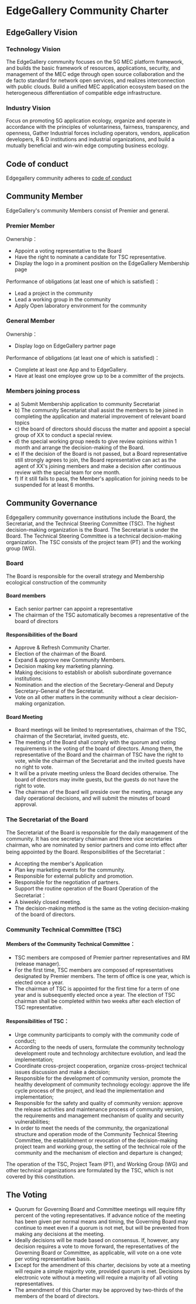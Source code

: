 # EdgeGallery Community Charter

## EdgeGallery Vision
### Technology Vision
The EdgeGallery community focuses on the 5G MEC platform framework, and builds the basic framework of resources, applications, security, and management of the MEC edge through open source collaboration and the de facto standard for network open services, and realizes interconnection with public clouds. Build a unified MEC application ecosystem based on the heterogeneous differentiation of compatible edge infrastructure.
### Industry Vision
Focus on promoting 5G application ecology, organize and operate in accordance with the principles of voluntariness, fairness, transparency, and openness, Gather Industrial forces including operators, vendors, application developers, R & D institutions and industrial organizations, and build a mutually beneficial and win-win edge computing business ecology.
## Code of conduct
Edgegallery community adheres to [code of conduct](https://gitee.com/edgegallery/community/blob/master/code-of-conduct_en.md)

## Community Member
EdgeGallery's community Members consist of Premier and general.

### Premier Member
Ownership：
* Appoint a voting representative to the Board
* Have the right to nominate a candidate for TSC representative.
* Display the logo in a prominent position on the EdgeGallery Membership page

Performance of obligations (at least one of which is satisfied)：
* Lead a project in the community
* Lead a working group in the community
* Apply Open laboratory environment for the community

### General Member
Ownership：
* Display logo on EdgeGallery partner page

Performance of obligations (at least one of which is satisfied)：
* Complete at least one App and to EdgeGallery.
* Have at least one employee grow up to be a committer of the projects.

### Members joining process

- a) Submit Membership application to community Secretariat 
- b) The community Secretariat shall assist the members to be joined in completing the application and material improvement of relevant board topics
- c) the board of directors should discuss the matter and appoint a special group of XX to conduct a special review. 
- d) the special working group needs to give review opinions within 1 month and arrange the decision-making of the Board.
- e) If the decision of the Board is not passed, but a Board representative still strongly agrees to join, the Board representative can act as the agent of XX's joining members and make a decision after continuous review with the special team for one month.
- f) If it still fails to pass, the Member's application for joining needs to be suspended for at least 6 months.

## Community Governance
Edgegallery community governance institutions include the Board, the Secretariat, and the Technical Steering Committee (TSC). The highest decision-making organization is the Board. The Secretariat is under the Board. The Technical Steering Committee is a technical decision-making organization. The TSC consists of the project team (PT) and the working group (WG).
### Board
The Board is responsible for the overall strategy and Membership ecological construction of the community
#### Board members
* Each senior partner can appoint a representative
* The chairman of the TSC automatically becomes a representative of the board of directors
#### Responsibilities of the Board
* Approve & Refresh Community Charter.
* Election of the chairman of the Board.
* Expand & approve new Community Members.
* Decision making key marketing planning.
* Making decisions to establish or abolish subordinate governance institutions.
* Nomination and the election of the Secretary-General and Deputy Secretary-General of the Secretariat.
* Vote on all other matters in the community without a clear decision-making organization.
#### Board Meeting
* Board meetings will be limited to representatives, chairman of the TSC, chairman of the Secretariat, invited guests, etc.
* The meeting of the Board shall comply with the quorum and voting requirements in the voting of the board of directors. Among them, the representative of the Board and the chairman of TSC have the right to vote, while the chairman of the Secretariat and the invited guests have no right to vote.
* It will be a private meeting unless the Board decides otherwise. The board of directors may invite guests, but the guests do not have the right to vote.
* The chairman of the Board will preside over the meeting, manage any daily operational decisions, and will submit the minutes of board approval.
### The Secretariat of the Board
The Secretariat of the Board is responsible for the daily management of the community. It has one secretary chairman and three vice secretaries chairman, who are nominated by senior partners and come into effect after being appointed by the Board.
Responsibilities of the Secretariat：
* Accepting the member's Application
* Plan key marketing events for the community.
* Responsible for external publicity and promotion.
* Responsible for the negotiation of partners.
* Support the routine operation of the Board
Operation of the Secretariat：
* A biweekly closed meeting.
* The decision-making method is the same as the voting decision-making of the board of directors.

### Community Technical Committee (TSC)
#### Members of the Community Technical Committee：
* TSC members are composed of Premier partner representatives and RM (release manager).
* For the first time, TSC members are composed of representatives designated by Premier members. The term of office is one year, which is elected once a year.
* The chairman of TSC is appointed for the first time for a term of one year and is subsequently elected once a year. The election of TSC chairman shall be completed within two weeks after each election of TSC representative.
#### Responsibilities of TSC：
* Urge community participants to comply with the community code of conduct;
* According to the needs of users, formulate the community technology development route and technology architecture evolution, and lead the implementation;
* Coordinate cross-project cooperation, organize cross-project technical issues discussion and make a decision;
* Responsible for the development of community version, promote the healthy development of community technology ecology: approve the life cycle process of the project, and lead the implementation and implementation;
* Responsible for the safety and quality of community version: approve the release activities and maintenance process of community version, the requirements and management mechanism of quality and security vulnerabilities;
* In order to meet the needs of the community, the organizational structure and operation mode of the Community Technical Steering Committee, the establishment or revocation of the decision-making project team and working group, the setting of the technical role of the community and the mechanism of election and departure is changed;

The operation of the TSC, Project Team (PT), and Working Group (WG) and other technical organizations are formulated by the TSC, which is not covered by this constitution.

## The Voting
* Quorum for Governing Board and Committee meetings will require fifty percent of the voting representatives. If advance notice of the meeting has been given per normal means and timing, the Governing Board may continue to meet even if a quorum is not met, but will be prevented from making any decisions at the meeting.
* Ideally decisions will be made based on consensus. If, however, any decision requires a vote to move forward, the representatives of the Governing Board or Committee, as applicable, will vote on a one vote per voting representative basis.
* Except for the amendment of this charter, decisions by vote at a meeting will require a simple majority vote, provided quorum is met. Decisions by electronic vote without a meeting will require a majority of all voting representatives.
* The amendment of this Charter may be approved by two-thirds of the members of the board of directors.